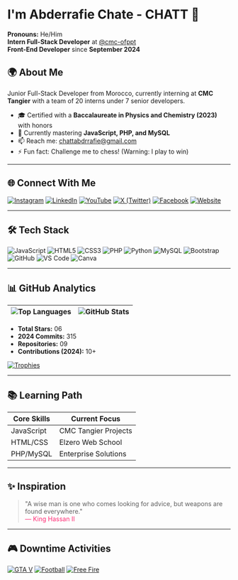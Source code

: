# I'm Abderrafie Chate - CHATT 👋

**Pronouns:** He/Him  
**Intern Full-Stack Developer** at [@cmc-ofppt](https://cmc.ac.ma/)  
**Front-End Developer** since **September 2024**

## 🌍 About Me
Junior Full-Stack Developer from Morocco, currently interning at **CMC Tangier** with a team of 20 interns under 7 senior developers.  
- 🎓 Certified with a **Baccalaureate in Physics and Chemistry (2023)** with honors
- 🌱 Currently mastering **JavaScript, PHP, and MySQL**
- 📫 Reach me: [chattabdrrafie@gmail.com](mailto:chattabdrrafie@gmail.com)
- ⚡ Fun fact: Challenge me to chess! (Warning: I play to win)

---

## 🌐 Connect With Me

[![Instagram](https://img.shields.io/badge/Instagram-E4405F?style=flat&logo=instagram&logoColor=white)](https://instagram.com/rfchatt)
[![LinkedIn](https://img.shields.io/badge/LinkedIn-0077B5?style=flat&logo=linkedin&logoColor=white)](https://www.linkedin.com/in/abderrafie-chate-a85087328/)
[![YouTube](https://img.shields.io/badge/YouTube-FF0000?style=flat&logo=youtube&logoColor=white)](https://www.youtube.com/@Chatt-01)
[![X (Twitter)](https://img.shields.io/badge/X-000000?style=flat&logo=x&logoColor=white)](https://x.com/AbderrafieChate)
[![Facebook](https://img.shields.io/badge/Facebook-1877F2?style=flat&logo=facebook&logoColor=white)](https://www.facebook.com/profile.php?id=100050403090152)
[![Website](https://img.shields.io/badge/Website-4285F4?style=flat&logo=google-chrome&logoColor=white)](https://rfchatt.github.io/Monsite/)

---

## 🛠️ Tech Stack

![JavaScript](https://img.shields.io/badge/JavaScript-F7DF1E?style=flat&logo=javascript&logoColor=black)
![HTML5](https://img.shields.io/badge/HTML5-E34F26?style=flat&logo=html5&logoColor=white)
![CSS3](https://img.shields.io/badge/CSS3-1572B6?style=flat&logo=css3&logoColor=white)
![PHP](https://img.shields.io/badge/PHP-777BB4?style=flat&logo=php&logoColor=white)
![Python](https://img.shields.io/badge/Python-3776AB?style=flat&logo=python&logoColor=white)
![MySQL](https://img.shields.io/badge/MySQL-4479A1?style=flat&logo=mysql&logoColor=white)
![Bootstrap](https://img.shields.io/badge/Bootstrap-7952B3?style=flat&logo=bootstrap&logoColor=white)
![GitHub](https://img.shields.io/badge/GitHub-181717?style=flat&logo=github&logoColor=white)
![VS Code](https://img.shields.io/badge/VS_Code-007ACC?style=flat&logo=visual-studio-code&logoColor=white)
![Canva](https://img.shields.io/badge/Canva-00C4CC?style=flat&logo=canva&logoColor=white)

---

## 📊 GitHub Analytics

| ![Top Languages](https://github-readme-stats.vercel.app/api/top-langs/?username=rfchatt&layout=compact&theme=radical) | ![GitHub Stats](https://github-readme-stats.vercel.app/api?username=rfchatt&show_icons=true&theme=merko&hide=issues&include_all_commits=true) |
|----------------------------------------------------------------------------------------------------------------------|----------------------------------------------------------------------------------------------------------------------------------------------|

- **Total Stars:** 06
- **2024 Commits:** 315 
- **Repositories:** 09
- **Contributions (2024):** 10+

[![Trophies](https://github-profile-trophy.vercel.app/?username=rfchatt&theme=tokyonight)](https://github.com/rfchatt)

---

## 📚 Learning Path

| Core Skills | Current Focus |
|------------|---------------|
| JavaScript | CMC Tangier Projects |
| HTML/CSS   | Elzero Web School |
| PHP/MySQL  | Enterprise Solutions |

---

## ✨ Inspiration

> "A wise man is one who comes looking for advice, but weapons are found everywhere."  
> <span style="color:#ff2d75; text-align:center;">— King Hassan II</span>

---

## 🎮 Downtime Activities

[![GTA V](https://img.shields.io/badge/GTA_V-000000?style=flat&logo=data:image/svg+xml;base64,PHN2ZyB4bWxucz0iaHR0cDovL3d3dy53My5vcmcvMjAwMC9zdmciIHZpZXdCb3g9IjAgMCAyNDAgODAiPjxwYXRoIGZpbGw9IiMwMDAwMDAiIGQ9Ik0wIDBoMjQwdjgwSDB6Ii8+PHRleHQgeD0iMTIwIiB5PSI0NSIgZm9udC1mYW1pbHk9IkFyaWFsIiBmb250LXdlaWdodD0iYm9sZCIgZm9udC1zaXplPSIyNCIgZmlsbD0iI0ZGRiIgdGV4dC1hbmNob3I9Im1pZGRsZSI+R1RBIFY8L3RleHQ+PC9zdmc+)](https://www.rockstargames.com/V/)
[![Football](https://img.shields.io/badge/Football-6CBB3C?style=flat&logo=soccer&logoColor=white)](https://www.laliga.com/)
[![Free Fire](https://img.shields.io/badge/Free_Fire-000000?style=flat&logo=data:image/svg+xml;base64,PHN2ZyB4bWxucz0iaHR0cDovL3d3dy53My5vcmcvMjAwMC9zdmciIHZpZXdCb3g9IjAgMCAyNDAgODAiPjxwYXRoIGZpbGw9IiMwMDAwMDAiIGQ9Ik0wIDBoMjQwdjgwSDB6Ii8+PHRleHQgeD0iMTIwIiB5PSI0NSIgZm9udC1mYW1pbHk9IkFyaWFsIiBmb250LXdlaWdodD0iYm9sZCIgZm9udC1zaXplPSIyNCIgZmlsbD0iI0ZGRDcwMCIgdGV4dC1hbmNob3I9Im1pZGRsZSI+RnJlZSBGaXJlPC90ZXh0Pjwvc3ZnPg==)](https://ff.garena.com/)
